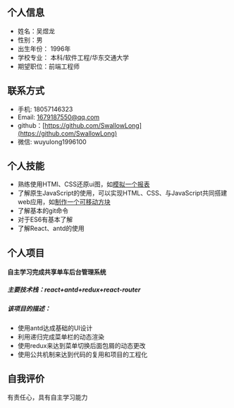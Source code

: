 ## 个人信息
* 姓名：吴煜龙
* 性别：男
* 出生年份： 1996年
* 学校专业： 本科/软件工程/华东交通大学
* 期望职位：前端工程师

## 联系方式
* 手机: 18057146323
* Email: 1679187550@qq.com
* github：[https://github.com/SwallowLong](https://github.com/SwallowLong)
* 微信: wuyulong1996100

## 个人技能
* 熟练使用HTMl、CSS还原ui图，如[模拟一个报表](https://swallowlong.github.io/IFE-2017/IFE-2017/html/task-9.html)
* 了解原生JavaScript的使用，可以实现HTML、CSS、与JavaScript共同搭建web应用，如[制作一个可移动方块](https://swallowlong.github.io/IFE-2017/IFE-2017/html/yy-5.html)
* 了解基本的git命令
* 对于ES6有基本了解
* 了解React、antd的使用

## 个人项目
#### 自主学习完成共享单车后台管理系统
##### 主要技术栈：react+antd+redux+react-router
##### 该项目的描述：
* 使用antd达成基础的UI设计
* 利用递归完成菜单栏的动态渲染
* 使用redux来达到菜单切换后面包屑的动态更改
* 使用公共机制来达到代码的复用和项目的工程化

## 自我评价
有责任心，具有自主学习能力





